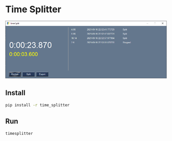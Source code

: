 # Time Splitter
![Time Splitter](./time_splitter.png?raw=true "Time Splitter")

## Install
```bash
pip install -r time_splitter
```

## Run
```bash
timesplitter
```